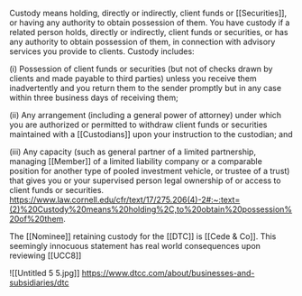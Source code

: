 Custody means holding, directly or indirectly, client funds or [[Securities]], or having any authority to obtain possession of them. You have custody if a related person holds, directly or indirectly, client funds or securities, or has any authority to obtain possession of them, in connection with advisory services you provide to clients. Custody includes:

(i) Possession of client funds or securities (but not of checks drawn by clients and made payable to third parties) unless you receive them inadvertently and you return them to the sender promptly but in any case within three business days of receiving them;

(ii) Any arrangement (including a general power of attorney) under which you are authorized or permitted to withdraw client funds or securities maintained with a [[Custodians]] upon your instruction to the custodian; and

(iii) Any capacity (such as general partner of a limited partnership, managing [[Member]] of a limited liability company or a comparable position for another type of pooled investment vehicle, or trustee of a trust) that gives you or your supervised person legal ownership of or access to client funds or securities.
https://www.law.cornell.edu/cfr/text/17/275.206(4)-2#:~:text=(2)%20Custody%20means%20holding%2C,to%20obtain%20possession%20of%20them.

The [[Nominee]] retaining custody for the [[DTC]] is [[Cede & Co]].
This seemingly innocuous statement has real world consequences upon reviewing [[UCC8]]

![[Untitled 5 5.jpg]]
https://www.dtcc.com/about/businesses-and-subsidiaries/dtc